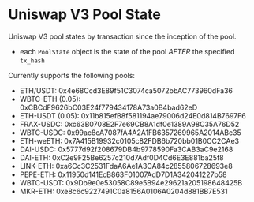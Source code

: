 # Uniswap V3 Pool State
Uniswap V3 pool states by transaction since the inception of the pool.
- each `PoolState` object is the state of the pool *AFTER* the specified `tx_hash`

Currently supports the following pools:
- ETH/USDT: 0x4e68Ccd3E89f51C3074ca5072bbAC773960dFa36
- WBTC-ETH (0.05): 0xCBCdF9626bC03E24f779434178A73a0B4bad62eD
- ETH-USDT (0.05): 0x11b815efB8f581194ae79006d24E0d814B7697F6
- FRAX-USDC: 0xc63B0708E2F7e69CB8A1df0e1389A98C35A76D52
- WBTC-USDC: 0x99ac8cA7087fA4A2A1FB6357269965A2014ABc35
- ETH-weETH: 0x7A415B19932c0105c82FDB6b720bb01B0CC2CAe3
- DAI-USDC: 0x5777d92f208679DB4b9778590Fa3CAB3aC9e2168
- DAI-ETH: 0xC2e9F25Be6257c210d7Adf0D4Cd6E3E881ba25f8
- LINK-ETH: 0xa6Cc3C2531FdaA6Ae1A3CA84c2855806728693e8
- PEPE-ETH: 0x11950d141EcB863F01007AdD7D1A342041227b58
- WBTC-USDT: 0x9Db9e0e53058C89e5B94e29621a205198648425B
- MKR-ETH: 0xe8c6c9227491C0a8156A0106A0204d881BB7E531